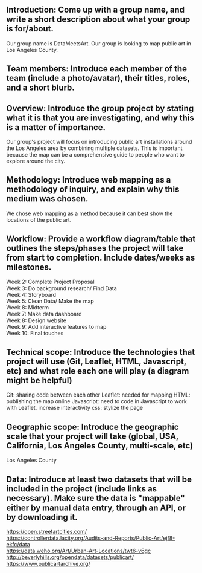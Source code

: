 ## Introduction: Come up with a group name, and write a short description about what your group is for/about.
Our group name is DataMeetsArt. Our group is looking to map public art in Los Angeles County. 
## Team members: Introduce each member of the team (include a photo/avatar), their titles, roles, and a short blurb.
## Overview: Introduce the group project by stating what it is that you are investigating, and why this is a matter of importance.
Our group's project will focus on introducing public art installations around the Los Angeles area by combining multiple datasets. This is important because the map can be a comprehensive guide to people who want to explore around the city. 
## Methodology: Introduce web mapping as a methodology of inquiry, and explain why this medium was chosen.
We chose web mapping as a method because it can best show the locations of the public art.
## Workflow: Provide a workflow diagram/table that outlines the steps/phases the project will take from start to completion. Include dates/weeks as milestones.
Week 2: Complete Project Proposal<br/>
Week 3: Do background research/ Find Data<br/>
Week 4: Storyboard<br/>
Week 5: Clean Data/ Make the map<br/>
Week 8: Midterm<br/>
Week 7: Make data dashboard<br/>
Week 8: Design website<br/>
Week 9: Add interactive features to map<br/>
Week 10: Final touches<br/>
## Technical scope: Introduce the technologies that project will use (Git, Leaflet, HTML, Javascript, etc) and what role each one will play (a diagram might be helpful)
Git: sharing code between each other
Leaflet: needed for mapping
HTML: publishing the map online
Javascript: need to code in Javascript to work with Leaflet, increase interactivity
css: stylize the page
## Geographic scope: Introduce the geographic scale that your project will take (global, USA, California, Los Angeles County, multi-scale, etc)
Los Angeles County
## Data: Introduce at least two datasets that will be included in the project (include links as necessary). Make sure the data is "mappable" either by manual data entry, through an API, or by downloading it.
https://open.streetartcities.com/<br/>
https://controllerdata.lacity.org/Audits-and-Reports/Public-Art/ejf8-ekfc/data<br/>
https://data.weho.org/Art/Urban-Art-Locations/twt6-v6gc<br/>
http://beverlyhills.org/opendata/datasets/publicart/<br/>
https://www.publicartarchive.org/<br/>


